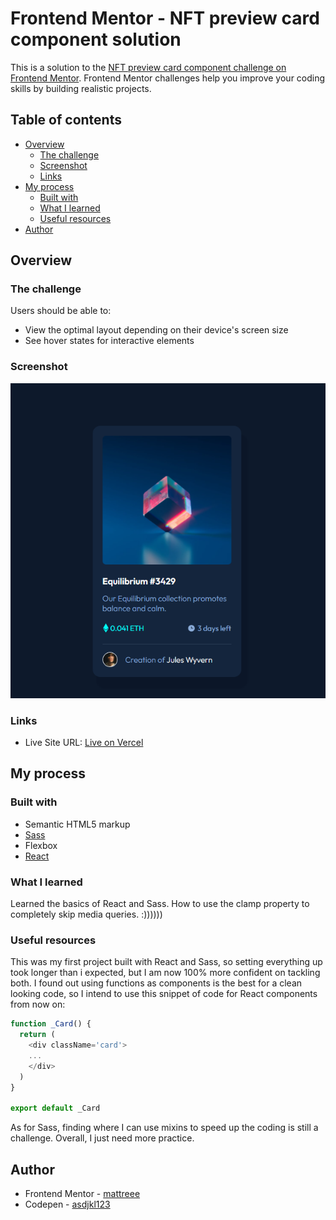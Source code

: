 # Frontend Mentor - NFT preview card component solution

This is a solution to the [NFT preview card component challenge on Frontend Mentor](https://www.frontendmentor.io/challenges/nft-preview-card-component-SbdUL_w0U). Frontend Mentor challenges help you improve your coding skills by building realistic projects. 

## Table of contents

- [Overview](#overview)
  - [The challenge](#the-challenge)
  - [Screenshot](#screenshot)
  - [Links](#links)
- [My process](#my-process)
  - [Built with](#built-with)
  - [What I learned](#what-i-learned)
  - [Useful resources](#useful-resources)
- [Author](#author)

## Overview

### The challenge

Users should be able to:

- View the optimal layout depending on their device's screen size
- See hover states for interactive elements

### Screenshot

![final](./screenshot.png)

### Links

- Live Site URL: [Live on Vercel](https://nft-preview-card-frontend-mentor.vercel.app/)

## My process

### Built with

- Semantic HTML5 markup
- [Sass](https://sass-lang.com/)
- Flexbox
- [React](https://reactjs.org/)

### What I learned

Learned the basics of React and Sass.
How to use the clamp property to completely skip media queries. :))))))

### Useful resources

This was my first project built with React and Sass, so setting everything up took longer than i expected, but I am now 100% more confident on tackling both. I found out using functions as components is the best for a clean looking code, so I intend to use this snippet of code for React components from now on:

```js
function _Card() {
  return (
    <div className='card'>
    ...
    </div>
  )
}

export default _Card
```

As for Sass, finding where I can use mixins to speed up the coding is still a challenge. Overall, I just need more practice.

## Author

- Frontend Mentor - [mattreee](https://www.frontendmentor.io/profile/mattreee)
- Codepen - [asdjkl123](https://codepen.io/asdjkl123)
